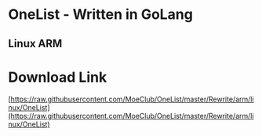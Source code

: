 # OneList - Written in GoLang
## Linux ARM
# Download Link
[https://raw.githubusercontent.com/MoeClub/OneList/master/Rewrite/arm/linux/OneList](https://raw.githubusercontent.com/MoeClub/OneList/master/Rewrite/arm/linux/OneList)

